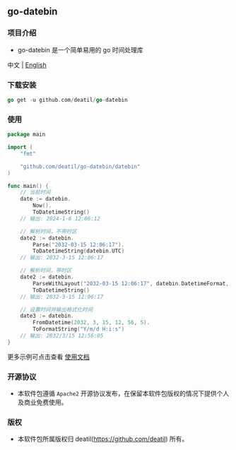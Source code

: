 ## go-datebin


### 项目介绍

*  go-datebin 是一个简单易用的 go 时间处理库

中文 | [English](README.md)


### 下载安装

~~~go
go get -u github.com/deatil/go-datebin
~~~


### 使用

~~~go
package main

import (
    "fmt"

    "github.com/deatil/go-datebin/datebin"
)

func main() {
    // 当前时间
    date := datebin.
        Now().
        ToDatetimeString()
    // 输出: 2024-1-6 12:06:12

    // 解析时间，不带时区
    date2 := datebin.
        Parse("2032-03-15 12:06:17").
        ToDatetimeString(datebin.UTC)
    // 输出: 2032-3-15 12:06:17

    // 解析时间，带时区
    date2 := datebin.
        ParseWithLayout("2032-03-15 12:06:17", datebin.DatetimeFormat, datebin.GMT).
        ToDatetimeString()
    // 输出: 2032-3-15 12:06:17

    // 设置时间并输出格式化时间
    date3 := datebin.
        FromDatetime(2032, 3, 15, 12, 56, 5).
        ToFormatString("Y/m/d H:i:s")
    // 输出: 2032/3/15 12:56:05
}

~~~

更多示例可点击查看 [使用文档](example.md)


### 开源协议

*  本软件包遵循 `Apache2` 开源协议发布，在保留本软件包版权的情况下提供个人及商业免费使用。


### 版权

*  本软件包所属版权归 deatil(https://github.com/deatil) 所有。
